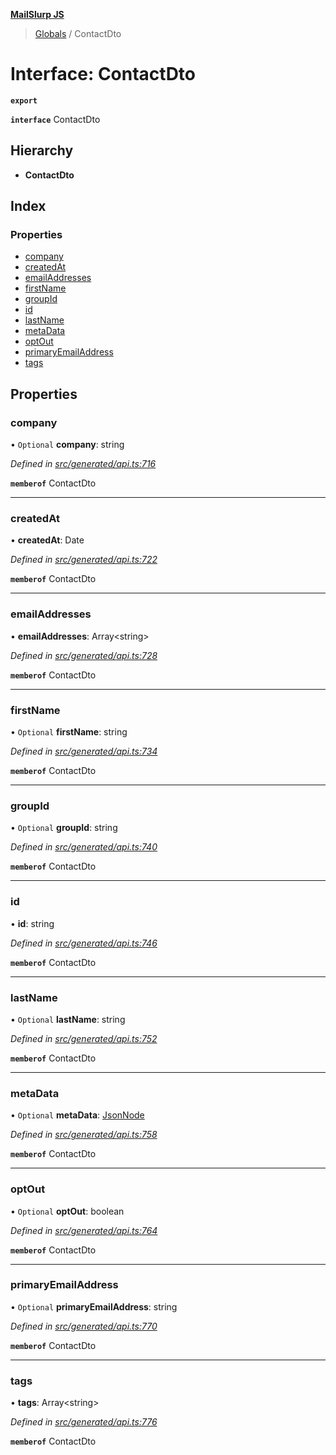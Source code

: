 **[MailSlurp JS](../README.md)**

> [Globals](../README.md) / ContactDto

# Interface: ContactDto

**`export`** 

**`interface`** ContactDto

## Hierarchy

* **ContactDto**

## Index

### Properties

* [company](contactdto.md#company)
* [createdAt](contactdto.md#createdat)
* [emailAddresses](contactdto.md#emailaddresses)
* [firstName](contactdto.md#firstname)
* [groupId](contactdto.md#groupid)
* [id](contactdto.md#id)
* [lastName](contactdto.md#lastname)
* [metaData](contactdto.md#metadata)
* [optOut](contactdto.md#optout)
* [primaryEmailAddress](contactdto.md#primaryemailaddress)
* [tags](contactdto.md#tags)

## Properties

### company

• `Optional` **company**: string

*Defined in [src/generated/api.ts:716](https://github.com/mailslurp/mailslurp-client/blob/cce5bf2/src/generated/api.ts#L716)*

**`memberof`** ContactDto

___

### createdAt

•  **createdAt**: Date

*Defined in [src/generated/api.ts:722](https://github.com/mailslurp/mailslurp-client/blob/cce5bf2/src/generated/api.ts#L722)*

**`memberof`** ContactDto

___

### emailAddresses

•  **emailAddresses**: Array\<string>

*Defined in [src/generated/api.ts:728](https://github.com/mailslurp/mailslurp-client/blob/cce5bf2/src/generated/api.ts#L728)*

**`memberof`** ContactDto

___

### firstName

• `Optional` **firstName**: string

*Defined in [src/generated/api.ts:734](https://github.com/mailslurp/mailslurp-client/blob/cce5bf2/src/generated/api.ts#L734)*

**`memberof`** ContactDto

___

### groupId

• `Optional` **groupId**: string

*Defined in [src/generated/api.ts:740](https://github.com/mailslurp/mailslurp-client/blob/cce5bf2/src/generated/api.ts#L740)*

**`memberof`** ContactDto

___

### id

•  **id**: string

*Defined in [src/generated/api.ts:746](https://github.com/mailslurp/mailslurp-client/blob/cce5bf2/src/generated/api.ts#L746)*

**`memberof`** ContactDto

___

### lastName

• `Optional` **lastName**: string

*Defined in [src/generated/api.ts:752](https://github.com/mailslurp/mailslurp-client/blob/cce5bf2/src/generated/api.ts#L752)*

**`memberof`** ContactDto

___

### metaData

• `Optional` **metaData**: [JsonNode](jsonnode.md)

*Defined in [src/generated/api.ts:758](https://github.com/mailslurp/mailslurp-client/blob/cce5bf2/src/generated/api.ts#L758)*

**`memberof`** ContactDto

___

### optOut

• `Optional` **optOut**: boolean

*Defined in [src/generated/api.ts:764](https://github.com/mailslurp/mailslurp-client/blob/cce5bf2/src/generated/api.ts#L764)*

**`memberof`** ContactDto

___

### primaryEmailAddress

• `Optional` **primaryEmailAddress**: string

*Defined in [src/generated/api.ts:770](https://github.com/mailslurp/mailslurp-client/blob/cce5bf2/src/generated/api.ts#L770)*

**`memberof`** ContactDto

___

### tags

•  **tags**: Array\<string>

*Defined in [src/generated/api.ts:776](https://github.com/mailslurp/mailslurp-client/blob/cce5bf2/src/generated/api.ts#L776)*

**`memberof`** ContactDto
